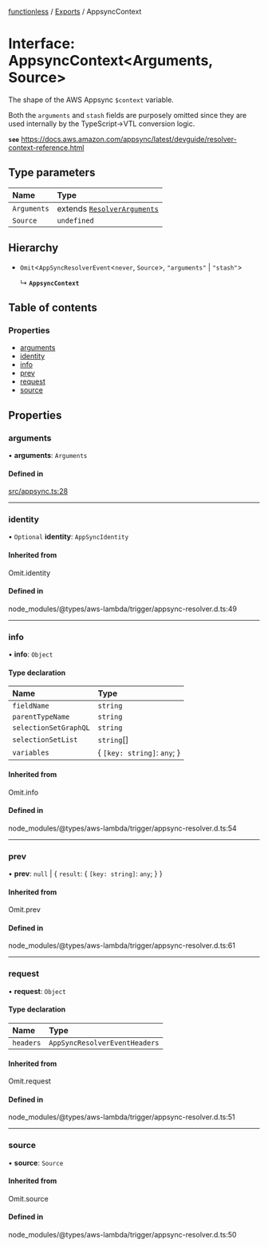 [functionless](../README.md) / [Exports](../modules.md) / AppsyncContext

# Interface: AppsyncContext<Arguments, Source\>

The shape of the AWS Appsync `$context` variable.

Both the `arguments` and `stash` fields are purposely omitted since they are used internally
by the TypeScript->VTL conversion logic.

**`see`** https://docs.aws.amazon.com/appsync/latest/devguide/resolver-context-reference.html

## Type parameters

| Name | Type |
| :------ | :------ |
| `Arguments` | extends [`ResolverArguments`](ResolverArguments.md) |
| `Source` | `undefined` |

## Hierarchy

- `Omit`<`AppSyncResolverEvent`<`never`, `Source`\>, ``"arguments"`` \| ``"stash"``\>

  ↳ **`AppsyncContext`**

## Table of contents

### Properties

- [arguments](AppsyncContext.md#arguments)
- [identity](AppsyncContext.md#identity)
- [info](AppsyncContext.md#info)
- [prev](AppsyncContext.md#prev)
- [request](AppsyncContext.md#request)
- [source](AppsyncContext.md#source)

## Properties

### arguments

• **arguments**: `Arguments`

#### Defined in

[src/appsync.ts:28](https://github.com/sam-goodwin/functionless/blob/96a5ccc/src/appsync.ts#L28)

___

### identity

• `Optional` **identity**: `AppSyncIdentity`

#### Inherited from

Omit.identity

#### Defined in

node_modules/@types/aws-lambda/trigger/appsync-resolver.d.ts:49

___

### info

• **info**: `Object`

#### Type declaration

| Name | Type |
| :------ | :------ |
| `fieldName` | `string` |
| `parentTypeName` | `string` |
| `selectionSetGraphQL` | `string` |
| `selectionSetList` | `string`[] |
| `variables` | { `[key: string]`: `any`;  } |

#### Inherited from

Omit.info

#### Defined in

node_modules/@types/aws-lambda/trigger/appsync-resolver.d.ts:54

___

### prev

• **prev**: ``null`` \| { `result`: { `[key: string]`: `any`;  }  }

#### Inherited from

Omit.prev

#### Defined in

node_modules/@types/aws-lambda/trigger/appsync-resolver.d.ts:61

___

### request

• **request**: `Object`

#### Type declaration

| Name | Type |
| :------ | :------ |
| `headers` | `AppSyncResolverEventHeaders` |

#### Inherited from

Omit.request

#### Defined in

node_modules/@types/aws-lambda/trigger/appsync-resolver.d.ts:51

___

### source

• **source**: `Source`

#### Inherited from

Omit.source

#### Defined in

node_modules/@types/aws-lambda/trigger/appsync-resolver.d.ts:50
